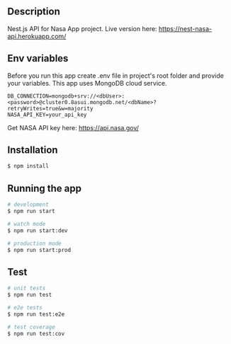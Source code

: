 ## Description

Nest.js API for Nasa App project.
Live version here: https://nest-nasa-api.herokuapp.com/

## Env variables

Before you run this app create .env file in project's root folder and provide your variables. This app uses MongoDB cloud service.

```
DB_CONNECTION=mongodb+srv://<dbUser>:<password>@cluster0.8asui.mongodb.net/<dbName>?retryWrites=true&w=majority
NASA_API_KEY=your_api_key
```

Get NASA API key here: https://api.nasa.gov/

## Installation

```bash
$ npm install
```

## Running the app

```bash
# development
$ npm run start

# watch mode
$ npm run start:dev

# production mode
$ npm run start:prod
```

## Test

```bash
# unit tests
$ npm run test

# e2e tests
$ npm run test:e2e

# test coverage
$ npm run test:cov
```
